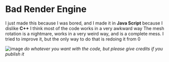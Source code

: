 # Bad Render Engine
I just made this because I was bored, and I made it in **Java Script** because I dislike **C++**
I think most of the code works in a very awkward way
The mesh rotation is a nightmare, works in a very weird way, and is a complete mess. I tried to improve it, but the only way to do that is redoing it from 0

![image](https://user-images.githubusercontent.com/59940124/151159167-9d70d4ca-2c39-41c8-84bc-e8de58119402.png)
_do whatever you want with the code, but please give credits if you publish it_
